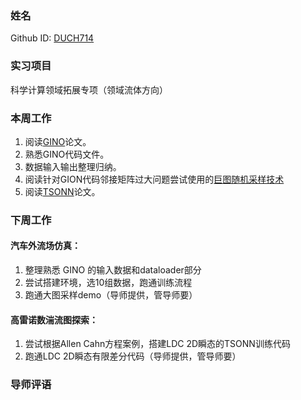 ### 姓名

Github ID: [DUCH714](https://github.com/DUCH714)

### 实习项目

科学计算领域拓展专项（领域流体方向）

### 本周工作

1. 阅读[GINO](https://arxiv.org/abs/2309.00583)论文。
2. 熟悉GINO代码文件。
3. 数据输入输出整理归纳。
4. 阅读针对GION代码邻接矩阵过大问题尝试使用的[巨图随机采样技术](https://docs.dgl.ai/guide/minibatch.html)
5. 阅读[TSONN](https://arxiv.org/abs/2310.16491)论文。

### 下周工作

#### 汽车外流场仿真：

1. 整理熟悉 GINO 的输入数据和dataloader部分
2. 尝试搭建环境，选10组数据，跑通训练流程
3. 跑通大图采样demo（导师提供，管导师要）

#### 高雷诺数湍流图探索：

1. 尝试根据Allen Cahn方程案例，搭建LDC 2D瞬态的TSONN训练代码
2. 跑通LDC 2D瞬态有限差分代码（导师提供，管导师要）


### 导师评语